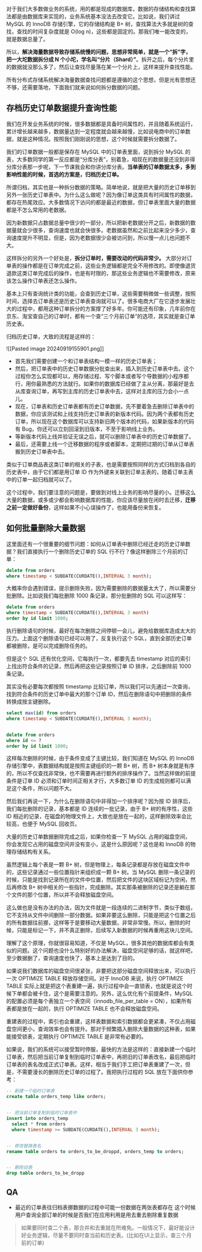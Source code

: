 
对于我们大多数做业务的系统，用的都是现成的数据库，数据的存储结构和查找算法都是由数据库来实现的，业务系统基本没法去改变它。比如说，我们讲过 MySQL 的 InnoDB 存储引擎，它的存储结构是 B+ 树，查找算法大多就是树的查找，查找的时间复杂度就是 O(log n)，这些都是固定的。那我们唯一能改变的，就是数据总量了。

所以，**解决海量数据导致存储系统慢的问题，思想非常简单，就是一个“拆”字，把一大坨数据拆分成 N 个小坨，学名叫“分片（Shard）”**。拆开之后，每个分片里的数据就没那么多了，然后让查找尽量落在某一个分片上，这样来提升查找性能。

所有分布式存储系统解决海量数据查找问题都是遵循的这个思想，但是光有思想还不够，还需要落地，下面我们就来说如何拆分数据的问题。

## 存档历史订单数据提升查询性能

我们在开发业务系统的时候，很多数据都是具备时间属性的，并且随着系统运行，累计增长越来越多，数据量达到一定程度就会越来越慢，比如说电商中的订单数据，就是这种情况。按照我们刚刚说的思想，这个时候就需要拆分数据了。

我们的订单数据一般都是保存在 MySQL 中的订单表里面，说到拆分 MySQL 的表，大多数同学的第一反应都是“分库分表”，别着急，咱现在的数据量还没到非得分库分表那一步呢，下一节课我会和你讲分库分表。**当单表的订单数据太多，多到影响性能的时候，首选的方案是，归档历史订单。**

所谓归档，其实也是一种拆分数据的策略。简单地说，就是把大量的历史订单移到另外一张历史订单表中。为什么这么做呢？因为像订单这类具有时间属性的数据，都存在热尾效应。大多数情况下访问的都是最近的数据，但订单表里面大量的数据都是不怎么常用的老数据。

因为新数据只占数据总量中很少的一部分，所以把新老数据分开之后，新数据的数据量就会少很多，查询速度也就会快很多。老数据虽然和之前比起来没少多少，查询速度提升不明显，但是，因为老数据很少会被访问到，所以慢一点儿也问题不大。

这样拆分的另外一个好处是，**拆分订单时，需要改动的代码非常少。** 大部分对订单表的操作都是在订单完成之前，这些业务逻辑都是完全不用修改的。即使像退货退款这类订单完成后的操作，也是有时限的，那这些业务逻辑也不需要修改，原来该怎么操作订单表还怎么操作。

基本上只有查询统计类的功能，会查到历史订单，这些需要稍微做一些调整，按照时间，选择去订单表还是历史订单表查询就可以了。很多电商大厂在它逐步发展壮大的过程中，都用这种订单拆分的方案撑了好多年。你可能还有印象，几年前你在京东、淘宝查自己的订单时，都有一个查“三个月前订单”的选项，其实就是查订单历史表。

归档历史订单，大致的流程是这样的：

![[Pasted image 20240919155901.png]]

- 首先我们需要创建一个和订单表结构一模一样的历史订单表；
- 然后，把订单表中的历史订单数据分批查出来，插入到历史订单表中去。这个过程你怎么实现都可以，用存储过程、写个脚本或者写个导数据的小程序都行，用你最熟悉的方法就行。如果你的数据库已经做了主从分离，那最好是去从库查询订单，再写到主库的历史订单表中去，这样对主库的压力会小一点儿。
- 现在，订单表和历史订单表都有历史订单数据，先不要着急去删除订单表中的数据，你应该测试和上线支持历史订单表的新版本代码。因为两个表都有历史订单，所以现在这个数据库可以支持新旧两个版本的代码，如果新版本的代码有 Bug，你还可以立刻回滚到旧版本，不至于影响线上业务。
- 等新版本代码上线并验证无误之后，就可以删除订单表中的历史订单数据了。
- 最后，还需要上线一个迁移数据的程序或者脚本，定期把过期的订单从订单表搬到历史订单表中去。

类似于订单商品表这类订单的相关的子表，也是需要按照同样的方式归档到各自的历史表中，由于它们都是用订单 ID 作为外键来关联到订单主表的，随着订单主表中的订单一起归档就可以了。

这个过程中，我们要注意的问题是，要做到对线上业务的影响尽量的小。迁移这么大量的数据，或多或少都会影响数据库的性能，你应该尽量放在闲时去迁移，**迁移之前一定做好备份**，这样如果不小心误操作了，也能用备份来恢复。

## 如何批量删除大量数据

这里面还有一个很重要的细节问题：如何从订单表中删除已经迁走的历史订单数据？我们直接执行一个删除历史订单的 SQL 行不行？像这样删除三个月前的订单：

```sql
delete from orders
where timestamp < SUBDATE(CURDATE(),INTERVAL 3 month);
```

大概率你会遇到错误，提示删除失败，因为需要删除的数据量太大了，所以需要分批删除。比如说我们每批删除 1000 条记录，那分批删除的 SQL 可以这样写：

```sql
delete from orders
where timestamp < SUBDATE(CURDATE(),INTERVAL 3 month)
order by id limit 1000;
```

执行删除语句的时候，最好在每次删除之间停顿一会儿，避免给数据库造成太大的压力。上面这个删除语句已经可以用了，反复执行这个 SQL，直到全部历史订单都被删除，是可以完成删除任务的。

但是这个 SQL 还有优化空间，它每执行一次，都要先去 timestamp 对应的索引上找出符合条件的记录，然后再把这些记录按照订单 ID 排序，之后删除前 1000 条记录。

其实没有必要每次都按照 timestamp 比较订单，所以我们可以先通过一次查询，找到符合条件的历史订单中最大的那个订单 ID，然后在删除语句中把删除的条件转换成按主键删除。

```sql
select max(id) from orders
where timestamp < SUBDATE(CURDATE(),INTERVAL 3 month);


delete from orders
where id <= ?
order by id limit 1000;
```

这样每次删除的时候，由于条件变成了主键比较，我们知道在 MySQL 的 InnoDB 存储引擎中，表数据结构就是按照主键组织的一颗 B+ 树，而 B+ 树本身就是有序的，所以不仅查找非常快，也不需要再进行额外的排序操作了。当然这样做的前提条件是订单 ID 必须和订单时间正相关才行，大多数订单 ID 的生成规则都可以满足这个条件，所以问题不大。

然后我们再说一下，为什么在删除语句中非得加一个排序呢？因为按 ID 排序后，我们每批删除的记录，基本都是 ID 连续的一批记录，由于 B+ 树的有序性，这些 ID 相近的记录，在磁盘的物理文件上，大致也是放在一起的，这样删除效率会比较高，也便于 MySQL 回收页。

大量的历史订单数据删除完成之后，如果你检查一下 MySQL 占用的磁盘空间，你会发现它占用的磁盘空间并没有变小，这是什么原因呢？这也是和 InnoDB 的物理存储结构有关系。

虽然逻辑上每个表是一颗 B+ 树，但是物理上，每条记录都是存放在磁盘文件中的，这些记录通过一些位置指针来组织成一颗 B+ 树。当 MySQL 删除一条记录的时候，只能是找到记录所在的文件中位置，然后把文件的这块区域标记为空闲，然后再修改 B+ 树中相关的一些指针，完成删除。其实那条被删除的记录还是躺在那个文件的那个位置，所以并不会释放磁盘空间。

这么做也是没有办法的办法，因为文件就是一段连续的二进制字节，类似于数组，它不支持从文件中间删除一部分数据。如果非要这么删除，只能是把这个位置之后的所有数据往前挪，这样等于是要移动大量数据，非常非常慢。所以，删除的时候，只能是标记一下，并不真正删除，后续写入新数据的时候再重用这块儿空间。

理解了这个原理，你就很容易知道，不仅是 MySQL，很多其他的数据库都会有类似的问题。这个问题也没什么特别好的办法解决，磁盘空间足够的话，就这样吧，至少数据删了，查询速度也快了，基本上是达到了目的。

如果说我们数据库的磁盘空间很紧张，非要把这部分磁盘空间释放出来，可以执行一次 OPTIMIZE TABLE 释放存储空间。对于 InnoDB 来说，执行 OPTIMIZE TABLE 实际上就是把这个表重建一遍，执行过程中会一直锁表，也就是说这个时候下单都会被卡住，这个是需要注意的。另外，这么优化有个前提条件，MySQL 的配置必须是每个表独立一个表空间（innodb_file_per_table = ON），如果所有表都是放在一起的，执行 OPTIMIZE TABLE 也不会释放磁盘空间。

重建表的过程中，索引也会重建，这样表数据和索引数据都会更紧凑，不仅占用磁盘空间更小，查询效率也会有提升。那对于频繁插入删除大量数据的这种表，如果能接受锁表，定期执行 OPTIMIZE TABLE 是非常有必要的。

如果说，我们的系统可以接受暂时停服，最快的方法是这样的：直接新建一个临时订单表，然后把当前订单复制到临时订单表中，再把旧的订单表改名，最后把临时订单表的表名改成正式订单表。这样，相当于我们手工把订单表重建了一次，但是，不需要漫长的删除历史订单的过程了。我把执行过程的 SQL 放在下面供你参考：

```sql
-- 新建一个临时订单表
create table orders_temp like orders;


-- 把当前订单复制到临时订单表中
insert into orders_temp
  select * from orders
  where timestamp >= SUBDATE(CURDATE(),INTERVAL 3 month);


-- 修改替换表名
rename table orders to orders_to_be_droppd, orders_temp to orders;


-- 删除旧表
drop table orders_to_be_dropp
```

## QA

- 最近的订单表往归档表挪数据的过程中可能一份数据在两张表都存在 这个时候用户查询全部订单的时候是否我们在应用利用是用去重去剔除重复数据

> 如果要同时查二个表，那合并和去重就在所难免。一般情况下，最好能设计好业务逻辑，尽量不要同时查当前和历史表。(比如在UI上显示，查三个月前的订单)


